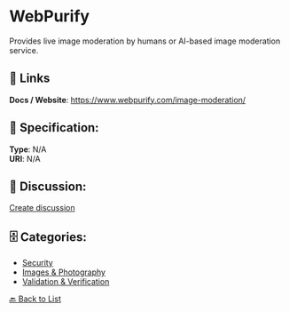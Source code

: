 # WebPurify


Provides live image moderation by humans or AI-based image moderation service.

##  🔗 Links
**Docs / Website**: https://www.webpurify.com/image-moderation/

## 🧬 Specification:
**Type**: N/A  
**URI**: N/A

## 💬 Discussion:
[Create discussion](https://github.com/apis-list/apis-list/discussions/new)

## 🗄️ Categories:
- [Security](https://github.com/apis-list/apis-list#security)
- [Images & Photography](https://github.com/apis-list/apis-list#images--photography)
- [Validation & Verification](https://github.com/apis-list/apis-list#validation--verification)




[🔙 Back to List](https://github.com/apis-list/apis-list)
